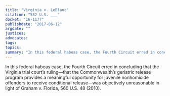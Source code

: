 ```yaml
---
title: "Virginia v. LeBlanc"
citation: "582 U.S. ___"
docket: "16-1177"
publishdate: "2017-06-12"
argdate: ""
justices:
advocates:
tags:
topics:
summary: "In this federal habeas case, the Fourth Circuit erred in concluding that the Virginia trial court’s ruling—that the Commonwealth’s geriatric release program provides a meaningful opportunity for juvenile nonhomicide offenders to receive conditional release—was objectively unreasonable in light of Graham v. Florida, 560 U.S. 48 (2010)."
---
```

In this federal habeas case, the Fourth Circuit erred in concluding that the Virginia trial court’s ruling—that the Commonwealth’s geriatric release program provides a meaningful opportunity for juvenile nonhomicide offenders to receive conditional release—was objectively unreasonable in light of Graham v. Florida, 560 U.S. 48 (2010).

